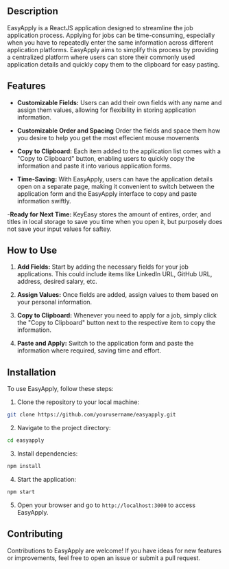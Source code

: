 ## Description 

EasyApply is a ReactJS application designed to streamline the job application process. Applying for jobs can be time-consuming, especially when you have to repeatedly enter the same information across different application platforms. EasyApply aims to simplify this process by providing a centralized platform where users can store their commonly used application details and quickly copy them to the clipboard for easy pasting.

## Features

- **Customizable Fields:** Users can add their own fields with any name and assign them values, allowing for flexibility in storing application information.
  
- **Customizable Order and Spacing** Order the fields and space them how you desire to help you get the most effecient mouse movements
  
- **Copy to Clipboard:** Each item added to the application list comes with a "Copy to Clipboard" button, enabling users to quickly copy the information and paste it into various application forms.
  
- **Time-Saving:** With EasyApply, users can have the application details open on a separate page, making it convenient to switch between the application form and the EasyApply interface to copy and paste information swiftly.

-**Ready for Next Time:** KeyEasy stores the amount of entires, order, and titles in local storage to save you time when you open it, but purposely does not save your input values for saftey.

## How to Use

1. **Add Fields:** Start by adding the necessary fields for your job applications. This could include items like LinkedIn URL, GitHub URL, address, desired salary, etc.

2. **Assign Values:** Once fields are added, assign values to them based on your personal information.

3. **Copy to Clipboard:** Whenever you need to apply for a job, simply click the "Copy to Clipboard" button next to the respective item to copy the information.

4. **Paste and Apply:** Switch to the application form and paste the information where required, saving time and effort.

## Installation

To use EasyApply, follow these steps:

1. Clone the repository to your local machine:

```bash
git clone https://github.com/yourusername/easyapply.git
```

2. Navigate to the project directory:

```bash
cd easyapply
```

3. Install dependencies:

```bash
npm install
```

4. Start the application:

```bash
npm start
```

5. Open your browser and go to `http://localhost:3000` to access EasyApply.

## Contributing

Contributions to EasyApply are welcome! If you have ideas for new features or improvements, feel free to open an issue or submit a pull request.
